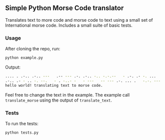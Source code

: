 ## Simple Python Morse Code translator

Translates text to more code and morse code to text using a small set of International morse code. Includes a small suite of basic tests.

### Usage

After cloning the repo, run:

```sh
python example.py
```

Output:

```sh
.... . .-.. .-.. ---   .-- --- .-. .-.. -.. -.-.--   - .-. .- -. ...
.-.. .- - .. -. --.   - . -..- -   - ---   -- --- .-. ... .   -.-. --- -.. . .-.-.-
hello world! translating text to morse code.
```

Feel free to change the text in the example. The example call `translate_morse` using the output of `translate_text`.

### Tests

To run the tests:

```sh
python tests.py
```